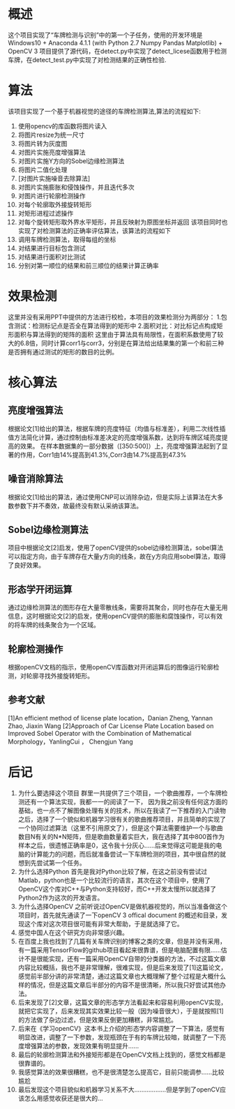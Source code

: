# 概述
这个项目实现了“车牌检测与识别”中的第一个子任务，使用的开发环境是
Windows10 + Anaconda 4.1.1 (with Python 2.7 Numpy Pandas Matplotlib) + OpenCV 3
项目提供了源代码，在detect.py中实现了detect_licese函数用于检测车牌，在detect_test.py中实现了对检测结果的正确性检验.
# 算法
该项目实现了一个基于机器视觉的途径的车牌检测算法,算法的流程如下:
1. 使用opencv的库函数将图片读入
2. 将图片resize为统一尺寸
3. 将图片转为灰度图
4. 对图片实施亮度增强算法
5. 对图片实施Y方向的Sobel边缘检测算法
6. 将图片二值化处理
7. [对图片实施噪音去除算法]
8. 对图片实施膨胀和侵蚀操作，并且迭代多次
9. 对图片进行轮廓检测操作
10. 对每个轮廓取外接旋转矩形
11. 对矩形进程过滤操作
12. 对每个旋转矩形取外界水平矩形，并且反映射为原图坐标并返回
该项目同时也实现了对检测算法的正确率评估算法，该算法的流程如下
1. 调用车牌检测算法，取得每组的坐标
2. 对结果进行目标包含测试
3. 对结果进行面积对比测试
4. 分别对第一顺位的结果和前三顺位的结果计算正确率

# 效果检测

这里并没有采用PPT中提供的方法进行校检，本项目的效果检测分为两部分：
1.包含测试：检测标记点是否全在算法得到的矩形中
2.面积对比：对比标记点构成矩形面积与算法得到的矩阵的面积
这里由于算法具有局限性，在面积系数使用了较大的6.8倍，同时计算corr1与corr3，分别是在算法给出结果集的第一个和前三种是否拥有通过测试的矩形的数目的比例。

# 核心算法

## 亮度增强算法

根据论文[1]给出的算法，根据车牌的亮度特征（均值与标准差），利用二次线性插值方法简化计算，通过控制由标准差决定的亮度增强系数，达到将车牌区域亮度提高的效果。
在样本数据集的一部分数据（[350:500]）上，亮度增强算法起到了显著的作用，Corr1由14%提高到41.3%,Corr3由14.7%提高到47.3%

## 噪音消除算法

根据论文[1]给出的算法，通过使用CNP可以消除杂边，但是实际上该算法在大多数参数下并不奏效，故最终没有默认采纳该算法。

## Sobel边缘检测算法

项目中根据论文[2]启发，使用了openCV提供的sobel边缘检测算法，sobel算法可以指定方向，由于车牌存在大量y方向的线条，故在y方向应用sobel算法，取得了良好效果。

## 形态学开闭运算

通过边缘检测算法的图形存在大量零散线条，需要将其聚合，同时也存在大量无用信息，这时根据论文[2]的启发，使用openCV提供的膨胀和腐蚀操作，可以有效的将车牌的线条聚合为一个区域。

## 轮廓检测操作

根据openCV文档的指示，使用openCV库函数对开闭运算后的图像运行轮廓检测，对轮廓寻找外接旋转矩形。


## 参考文献
[1]An efficient method of license plate location，Danian Zheng, Yannan Zhao, Jiaxin Wang
[2]Approach of Car License Plate Location based on Improved Sobel Operator with the Combination of Mathematical Morphology，YanlingCui ， Chengjun Yang

# 后记

1. 为什么要选择这个项目
群里一共提供了三个项目，一个歌曲推荐，一个车牌检测还有一个算法实现，我都一一的阅读了一下，
因为我之前没有任何这方面的基础，也一点不了解图像处理有关的技术，所以在我读了一下推荐的入门读物之后，选择了一个貌似和机器学习很有关的歌曲推荐项目，并且简单的实现了一个协同过滤算法（这里不引用原文了），但是这个算法需要维护一个与歌曲数目N有关的N*N矩阵，但是歌曲数量着实巨大，我在选择了其中800首作为样本之后，很遗憾正确率是0，这令我十分灰心……后来觉得这可能是我的电脑的计算能力的问题，而后就准备尝试一下车牌检测的项目，其中很自然的就想到先尝试第一个任务。
2. 为什么选择Python
首先是我对Python比较了解，在这之前没有尝试过Matlab，python也是一个比较流行的语言，其次在这个项目中，使用了OpenCV这个库对C++与Python支持较好，而C++开发太慢所以就选择了Python2作为这次的开发语言。
3. 为什么选择OpenCV
之前听说过OpenCV是做机器视觉的，所以当准备做这个项目时，首先就先通读了一下openCV 3 offical document 的概述和目录，发现这个库对这次项目很可能有非常大帮助，于是就选择了它。
4. 感觉中国人在这个研究方向非常感兴趣。
5. 在百度上我也找到了几篇有关车牌识别的博客之类的文章，但是并没有采用，有一篇采用TensorFlow的github项目看起来很靠谱，但是电脑配置有限……估计不是很能实现，还有一篇采用OpenCV自带的分类器的方法，不过这篇文章内容比较概括，我也不是非常理解，很难实现，但是后来发现了[1]这篇论文，感觉前半部分讲的非常清楚，通过这篇文章也大概理解了整个过程是大概什么样的情况，但是这篇文章后半部分的内容不是很清晰，所以我只好尝试其他办法。
6. 后来发现了[2]文章，这篇文章的形态学方法看起来和容易利用openCV实现，就把它实现了，后来发现其实效果比较一般（因为噪音很大），于是就按照[1]的方法做了杂边过滤，但是效果反倒更加糟糕，非常尴尬。
7. 后来在《学习openCV》这本书上介绍的形态学内容调整了一下算法，感觉有明显改进，调整了一下参数，发现瓶颈在于有的车牌比较暗，就调整了一下亮度增强算法的参数，发现效果有明显提升……
8. 最后的轮廓检测算法和外接矩形都是在OpenCV文档上找到的，感觉文档都是很靠谱的。
9. 我感觉算法的效果很糟糕，也不是很清楚怎么提高它，目前只能调参……比较尴尬
10. 最后发现这个项目貌似和机器学习关系不大………………但是学到了openCV应该怎么用感觉收获还是很大的...


